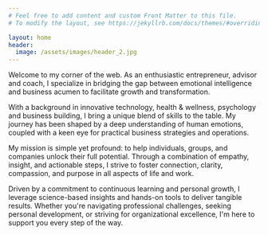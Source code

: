 ```yaml
---
# Feel free to add content and custom Front Matter to this file.
# To modify the layout, see https://jekyllrb.com/docs/themes/#overriding-theme-defaults

layout: home
header:
  image: /assets/images/header_2.jpg
---
```


Welcome to my corner of the web. As an enthusiastic entrepreneur, advisor and coach, I specialize in bridging the gap between emotional intelligence and business acumen to facilitate growth and transformation.


With a background in innovative technology, health & wellness, psychology and business building, I bring a unique blend of skills to the table. My journey has been shaped by a deep understanding of human emotions, coupled with a keen eye for practical business strategies and operations.


My mission is simple yet profound: to help individuals, groups, and companies unlock their full potential. Through a combination of empathy, insight, and actionable steps, I strive to foster connection, clarity, compassion, and purpose in all aspects of life and work.


Driven by a commitment to continuous learning and personal growth, I leverage science-based insights and hands-on tools to deliver tangible results. Whether you're navigating professional challenges, seeking personal development, or striving for organizational excellence, I'm here to support you every step of the way.


